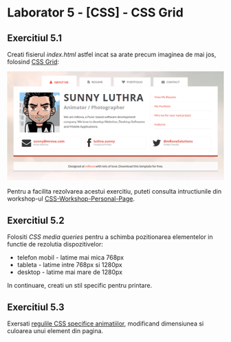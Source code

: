 # Laborator 5 - [CSS] - CSS Grid

## Exercitiul 5.1

Creati fisierul *index.html* astfel incat sa arate precum imaginea de mai jos, folosind [CSS Grid](https://css-tricks.com/snippets/css/complete-guide-grid/):

![Design website personal - about me](personal-website-about-me.png)

Pentru a facilita rezolvarea acestui exercitiu, puteti consulta intructiunile din workshop-ul [CSS-Workshop-Personal-Page](https://github.com/bmnicolae/CSS-Workshop-Personal-Page/tree/master/doc/exercise-1).

## Exercitiul 5.2

 Folositi *CSS media queries* pentru a schimba pozitionarea elementelor in functie de rezolutia dispozitivelor:
* telefon mobil - latime mai mica 768px
* tableta - latime intre 768px si 1280px
* desktop - latime mai mare de 1280px

In continuare, creati un stil specific pentru printare.

## Exercitiul 5.3

 Exersati [regulile CSS specifice animatiilor](https://css-tricks.com/almanac/properties/a/animation/), modificand dimensiunea si culoarea unui element din pagina.

